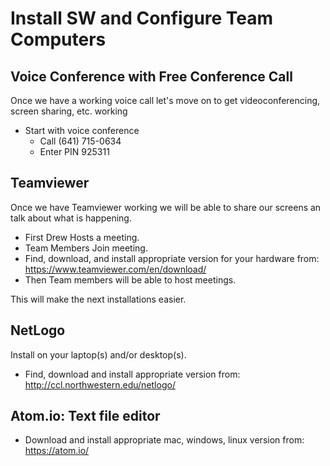 # Install SW and Configure Team Computers
## Voice Conference with Free Conference Call
Once we have a working voice call let's move on to get videoconferencing, screen sharing, etc. working

* Start with voice conference
  * Call      (641) 715-0634
  * Enter PIN 925311

## Teamviewer
Once we have Teamviewer working we will be able to share our screens an talk about what is happening.

* First Drew Hosts a meeting.
* Team Members Join meeting.
* Find, download, and install appropriate version for your hardware from: https://www.teamviewer.com/en/download/
* Then Team members will be able to host meetings.

This will make the next installations easier.

## NetLogo
Install on your laptop(s) and/or desktop(s).
* Find, download and install appropriate version from: http://ccl.northwestern.edu/netlogo/

## Atom.io: Text file editor
* Download and install appropriate mac, windows, linux version from: https://atom.io/
